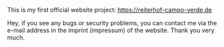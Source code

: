 This is my first official website project: 
https://reiterhof-campo-verde.de

Hey, if you see any bugs or security problems, you can contact me via the e-mail address in the imprint (impressum) of the website.
Thank you very much.
